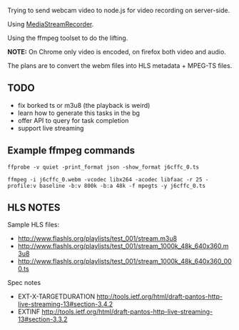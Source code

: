 Trying to send webcam video to node.js for video recording on server-side.

Using [MediaStreamRecorder](https://github.com/streamproc/MediaStreamRecorder).

Using the ffmpeg toolset to do the lifting.

**NOTE:** On Chrome only video is encoded, on firefox both video and audio.

The plans are to convert the webm files into HLS metadata + MPEG-TS files.



## TODO

* fix borked ts or m3u8 (the playback is weird)
* learn how to generate this tasks in the bg
* offer API to query for task completion
* support live streaming



## Example ffmpeg commands

	ffprobe -v quiet -print_format json -show_format j6cffc_0.ts

	ffmpeg -i j6cffc_0.webm -vcodec libx264 -acodec libfaac -r 25 -profile:v baseline -b:v 800k -b:a 48k -f mpegts -y j6cffc_0.ts



## HLS NOTES

Sample HLS files:

* http://www.flashls.org/playlists/test_001/stream.m3u8
* http://www.flashls.org/playlists/test_001/stream_1000k_48k_640x360.m3u8
* http://www.flashls.org/playlists/test_001/stream_1000k_48k_640x360_000.ts


Spec notes

* EXT-X-TARGETDURATION http://tools.ietf.org/html/draft-pantos-http-live-streaming-13#section-3.4.2
* EXTINF http://tools.ietf.org/html/draft-pantos-http-live-streaming-13#section-3.3.2
